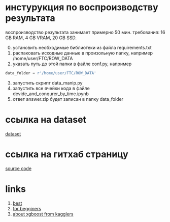# инстурукция по воспроизводству результата  

воспроизводство результата занимает примерно 50 мин.
требования: 16 GB RAM, 4 GB VRAM, 20 GB SSD.  

0. установить необходимые библиотеки из файла requirements.txt  
1. распаковать исходные данные в произольную папку, например /home/user/FTC/ROW_DATA
2. указать путь до этой папки в файле conf.py, например 
```python
data_folder = r'/home/user/FTC/ROW_DATA'
```
3. запустить скрипт data_manip.py  
4. запустить все ячейки кода в файле devide_and_conqurer_by_time.ipynb
5. ответ answer.zip будет записан в папку data_folder 


# ссылка на dataset  

[dataset](https://www.kaggle.com/datasets/repnikovpavel/financialdatabinaryclassificationtargetauc)

# ссылка на гитхаб страницу

[source code](https://github.com/RepnikovPavel/FinancialData)




# links  
1. [best](https://www.youtube.com/watch?v=NVKDSNM702k)
2. [for begginers](https://www.youtube.com/live/xfKui8OR2dc?feature=share)
3. [about xgboost from kagglers](https://www.kaggle.com/code/bextuychiev/20-burning-xgboost-faqs-answered-to-use-like-a-pro)

